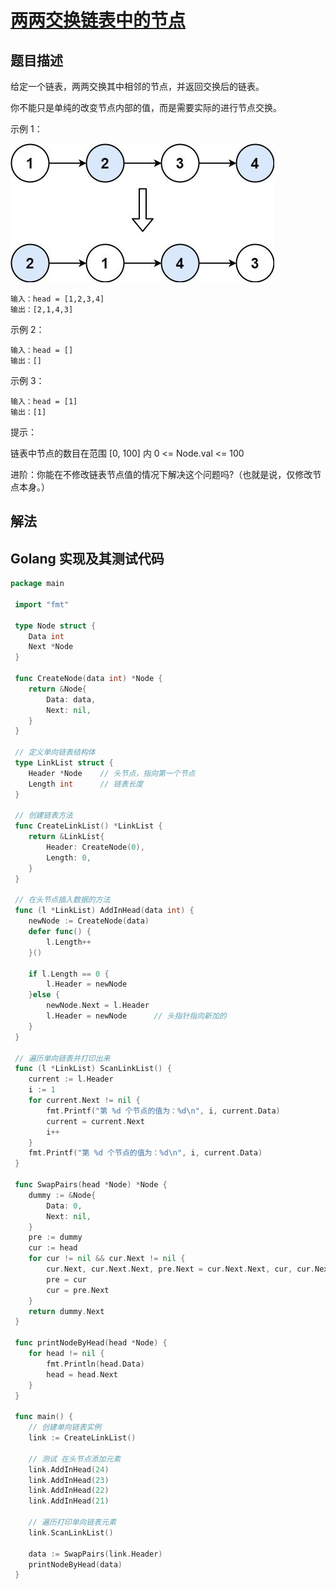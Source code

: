 # [两两交换链表中的节点](https://leetcode-cn.com/problems/swap-nodes-in-pairs)

## 题目描述

给定一个链表，两两交换其中相邻的节点，并返回交换后的链表。

你不能只是单纯的改变节点内部的值，而是需要实际的进行节点交换。

示例 1：

![1](./images/swapparis1.jpeg)

```
输入：head = [1,2,3,4]
输出：[2,1,4,3]
```

示例 2：
```
输入：head = []
输出：[]
```

示例 3：
```
输入：head = [1]
输出：[1]
```

提示：

链表中节点的数目在范围 [0, 100] 内
0 <= Node.val <= 100

进阶：你能在不修改链表节点值的情况下解决这个问题吗?（也就是说，仅修改节点本身。）

## 解法

## Golang 实现及其测试代码

```go
package main
 
 import "fmt"
 
 type Node struct {
 	Data int
 	Next *Node
 }
 
 func CreateNode(data int) *Node {
 	return &Node{
 		Data: data,
 		Next: nil,
 	}
 }
 
 // 定义单向链表结构体
 type LinkList struct {
 	Header *Node	// 头节点，指向第一个节点
 	Length int		// 链表长度
 }
 
 // 创建链表方法
 func CreateLinkList() *LinkList {
 	return &LinkList{
 		Header: CreateNode(0),
 		Length: 0,
 	}
 }
 
 // 在头节点插入数据的方法
 func (l *LinkList) AddInHead(data int) {
 	newNode := CreateNode(data)
 	defer func() {
 		l.Length++
 	}()
 
 	if l.Length == 0 {
 		l.Header = newNode
 	}else {
 		newNode.Next = l.Header
 		l.Header = newNode		// 头指针指向新加的
 	}
 }
 
 // 遍历单向链表并打印出来
 func (l *LinkList) ScanLinkList() {
 	current := l.Header
 	i := 1
 	for current.Next != nil {
 		fmt.Printf("第 %d 个节点的值为：%d\n", i, current.Data)
 		current = current.Next
 		i++
 	}
 	fmt.Printf("第 %d 个节点的值为：%d\n", i, current.Data)
 }
 
 func SwapPairs(head *Node) *Node {
 	dummy := &Node{
 		Data: 0,
 		Next: nil,
 	}
 	pre := dummy
 	cur := head
 	for cur != nil && cur.Next != nil {
 		cur.Next, cur.Next.Next, pre.Next = cur.Next.Next, cur, cur.Next
 		pre = cur
 		cur = pre.Next
 	}
 	return dummy.Next
 }
 
 func printNodeByHead(head *Node) {
 	for head != nil {
 		fmt.Println(head.Data)
 		head = head.Next
 	}
 }
 
 func main() {
 	// 创建单向链表实例
 	link := CreateLinkList()
 
 	// 测试 在头节点添加元素
 	link.AddInHead(24)
 	link.AddInHead(23)
 	link.AddInHead(22)
 	link.AddInHead(21)
 
 	// 遍历打印单向链表元素
 	link.ScanLinkList()
 
 	data := SwapPairs(link.Header)
 	printNodeByHead(data)
 }
```
